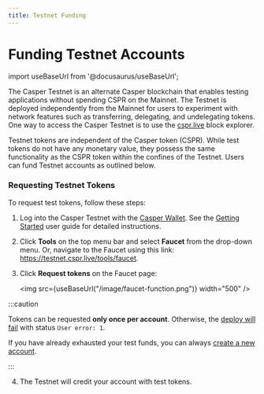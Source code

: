 ```yaml
---
title: Testnet Funding
---
```


# Funding Testnet Accounts

import useBaseUrl from '@docusaurus/useBaseUrl';

The Casper Testnet is an alternate Casper blockchain that enables testing applications without spending CSPR on the Mainnet. The Testnet is deployed independently from the Mainnet for users to experiment with network features such as transferring, delegating, and undelegating tokens. One way to access the Casper Testnet is to use the [cspr.live](https://testnet.cspr.live/) block explorer. 

Testnet tokens are independent of the Casper token (CSPR). While test tokens do not have any monetary value, they possess the same functionality as the CSPR token within the confines of the Testnet. Users can fund Testnet accounts as outlined below. 

### Requesting Testnet Tokens 

To request test tokens, follow these steps:

1. Log into the Casper Testnet with the [Casper Wallet](https://www.casperwallet.io/). See the [Getting Started](https://www.casperwallet.io/user-guide/getting-started) user guide for detailed instructions.
2. Click **Tools** on the top menu bar and select **Faucet** from the drop-down menu. Or, navigate to the Faucet using this link: https://testnet.cspr.live/tools/faucet.
3. Click **Request tokens** on the Faucet page:

    <img src={useBaseUrl("/image/faucet-function.png")} width="500" />

:::caution

Tokens can be requested **only once per account**. Otherwise, the [deploy will fail](https://testnet.cspr.live/deploy/f0f6b25db767d1a6c2244324661d853ad7d4766f8489d81c36b5e2c9d982891e) with status `User error: 1`.

If you have already exhausted your test funds, you can always [create a new account](../../developers/prerequisites.md#creating-an-account).

:::

4. The Testnet will credit your account with test tokens.

